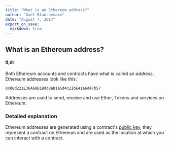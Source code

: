 ```yaml
---
title: "What is an Ethereum address?"
author: "Gaël Blanchemain"
date: "August 7, 2017"
export_on_save:
  markdown: true
---
```

##  What is an Ethereum address?

####  tl;dr
Both Ethereum accounts and contracts have what is called an _address_. Ethereum addresses look like this:

```0x88d221E36A68B19dd8aD1a5d4c21bE41a6d47b57```

Addresses are used to send, receive and use Ether, Tokens and services on Ethereum.

###  Detailed explanation
Ethereum addresses are generated using a contract's [public key](/Users/gael/Dropbox/dev/NethDocs/Nethereum.Docs/docs/Ethereum-glossary-for-newbies/public-private-key.md), they represent a contract on Ethereum and are used as the location at which you can interact with a contract.